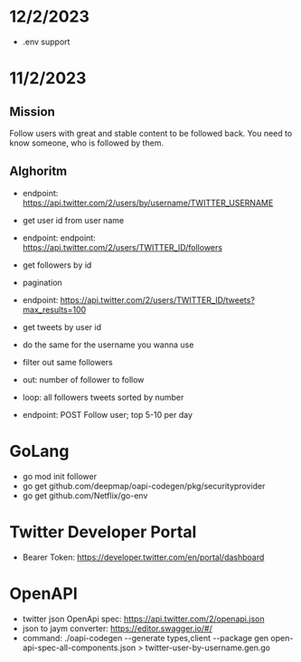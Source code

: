 # 12/2/2023
- .env support

# 11/2/2023

## Mission
Follow users with great and stable content to be followed back.
You need to know someone, who is followed by them.

## Alghoritm
- endpoint: https://api.twitter.com/2/users/by/username/TWITTER_USERNAME
- get user id from user name
- endpoint: endpoint: https://api.twitter.com/2/users/TWITTER_ID/followers
- get followers by id
- pagination
- endpoint: https://api.twitter.com/2/users/TWITTER_ID/tweets?max_results=100
- get tweets by user id

- do the same for the username you wanna use
- filter out same followers
- out: number of follower to follow
- loop: all followers tweets sorted by number
- endpoint: POST Follow user; top 5-10 per day

# GoLang
- go mod init follower
- go get github.com/deepmap/oapi-codegen/pkg/securityprovider
- go get github.com/Netflix/go-env

# Twitter Developer Portal
- Bearer Token: https://developer.twitter.com/en/portal/dashboard

# OpenAPI
- twitter json OpenApi spec: https://api.twitter.com/2/openapi.json
- json to jaym converter: https://editor.swagger.io/#/
- command: ./oapi-codegen --generate types,client --package gen open-api-spec-all-components.json > twitter-user-by-username.gen.go